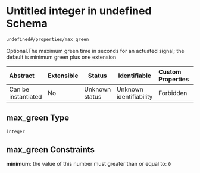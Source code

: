# Untitled integer in undefined Schema

```txt
undefined#/properties/max_green
```

Optional.The maximum green time in seconds for an actuated signal; the default is minimum green plus one extension


| Abstract            | Extensible | Status         | Identifiable            | Custom Properties | Additional Properties | Access Restrictions | Defined In                                                                                            |
| :------------------ | ---------- | -------------- | ----------------------- | :---------------- | --------------------- | ------------------- | ----------------------------------------------------------------------------------------------------- |
| Can be instantiated | No         | Unknown status | Unknown identifiability | Forbidden         | Allowed               | none                | [signal_timing_phase.schema.json\*](../../out/signal_timing_phase.schema.json "open original schema") |

## max_green Type

`integer`

## max_green Constraints

**minimum**: the value of this number must greater than or equal to: `0`
